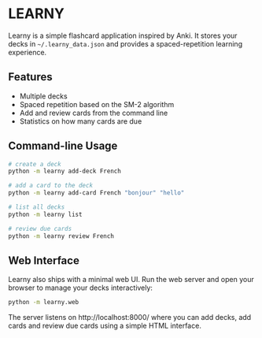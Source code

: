 # LEARNY

Learny is a simple flashcard application inspired by Anki. It stores your decks
in `~/.learny_data.json` and provides a spaced-repetition learning experience.

## Features

- Multiple decks
- Spaced repetition based on the SM-2 algorithm
- Add and review cards from the command line
- Statistics on how many cards are due

## Command-line Usage

```bash
# create a deck
python -m learny add-deck French

# add a card to the deck
python -m learny add-card French "bonjour" "hello"

# list all decks
python -m learny list

# review due cards
python -m learny review French
```

## Web Interface

Learny also ships with a minimal web UI. Run the web server and open your
browser to manage your decks interactively:

```bash
python -m learny.web
```

The server listens on http://localhost:8000/ where you can add decks, add cards
and review due cards using a simple HTML interface.
